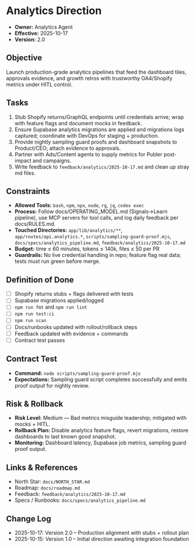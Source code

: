 # Analytics Direction

- **Owner:** Analytics Agent
- **Effective:** 2025-10-17
- **Version:** 2.0

## Objective

Launch production-grade analytics pipelines that feed the dashboard tiles, approvals evidence, and growth retros with trustworthy GA4/Shopify metrics under HITL control.

## Tasks

1. Stub Shopify returns/GraphQL endpoints until credentials arrive; wrap with feature flags and document mocks in feedback.
2. Ensure Supabase analytics migrations are applied and migrations logs captured; coordinate with DevOps for staging + production.
3. Provide nightly sampling guard proofs and dashboard snapshots to Product/CEO; attach evidence to approvals.
4. Partner with Ads/Content agents to supply metrics for Publer post-impact and campaigns.
5. Write feedback to `feedback/analytics/2025-10-17.md` and clean up stray md files.

## Constraints

- **Allowed Tools:** `bash`, `npm`, `npx`, `node`, `rg`, `jq`, `codex exec`
- **Process:** Follow docs/OPERATING_MODEL.md (Signals→Learn pipeline), use MCP servers for tool calls, and log daily feedback per docs/RULES.md.
- **Touched Directories:** `app/lib/analytics/**`, `app/routes/api.analytics.*`, `scripts/sampling-guard-proof.mjs`, `docs/specs/analytics_pipeline.md`, `feedback/analytics/2025-10-17.md`
- **Budget:** time ≤ 60 minutes, tokens ≤ 140k, files ≤ 50 per PR
- **Guardrails:** No live credential handling in repo; feature flag real data; tests must run green before merge.

## Definition of Done

- [ ] Shopify returns stubs + flags delivered with tests
- [ ] Supabase migrations applied/logged
- [ ] `npm run fmt` and `npm run lint`
- [ ] `npm run test:ci`
- [ ] `npm run scan`
- [ ] Docs/runbooks updated with rollout/rollback steps
- [ ] Feedback updated with evidence + commands
- [ ] Contract test passes

## Contract Test

- **Command:** `node scripts/sampling-guard-proof.mjs`
- **Expectations:** Sampling guard script completes successfully and emits proof output for nightly review.

## Risk & Rollback

- **Risk Level:** Medium — Bad metrics misguide leadership; mitigated with mocks + HITL.
- **Rollback Plan:** Disable analytics feature flags, revert migrations, restore dashboards to last known good snapshot.
- **Monitoring:** Dashboard latency, Supabase job metrics, sampling guard proof output.

## Links & References

- North Star: `docs/NORTH_STAR.md`
- Roadmap: `docs/roadmap.md`
- Feedback: `feedback/analytics/2025-10-17.md`
- Specs / Runbooks: `docs/specs/analytics_pipeline.md`

## Change Log

- 2025-10-17: Version 2.0 – Production alignment with stubs + rollout plan
- 2025-10-15: Version 1.0 – Initial direction awaiting integration foundation
